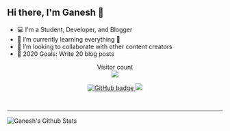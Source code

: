 ## Hi there, I'm Ganesh 👋

- 💻 I'm a Student, Developer, and Blogger
- 🌱 I’m currently learning everything 🤣
- 👯 I’m looking to collaborate with other content creators
- 🥅 2020 Goals: Write 20 blog posts

<p align="center"> 
  Visitor count<br>
  <img src="https://profile-counter.glitch.me/ganeshkaricharla/count.svg" />
</p>

<p align="center">
  <a href="https://github.com/ganeshkaricharla?tab=followers">
    <img src="https://img.shields.io/github/followers/ganeshkaricharla?label=Followers&logo=GitHub&style=for-the-badge" alt="GitHub badge" />
  </a>
  <a href="http://twitter.com/ganeshkaricharla">
    <img src="https://img.shields.io/twitter/follow/ganeshkaricharla?label=Twitter&logo=twitter&style=for-the-badge" />
  </a>
</p>

<!-- ### Connect with me: -->

<br />

---

<img align="left" alt="Ganesh's Github Stats" src="https://github-readme-stats.vercel.app/api?username=ganeshkaricharla&show_icons=true&hide_border=true" />

